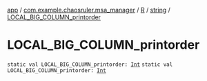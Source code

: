 [app](../../../index.md) / [com.example.chaosruler.msa_manager](../../index.md) / [R](../index.md) / [string](index.md) / [LOCAL_BIG_COLUMN_printorder](.)

# LOCAL_BIG_COLUMN_printorder

`static val LOCAL_BIG_COLUMN_printorder: `[`Int`](https://kotlinlang.org/api/latest/jvm/stdlib/kotlin/-int/index.html)
`static val LOCAL_BIG_COLUMN_printorder: `[`Int`](https://kotlinlang.org/api/latest/jvm/stdlib/kotlin/-int/index.html)